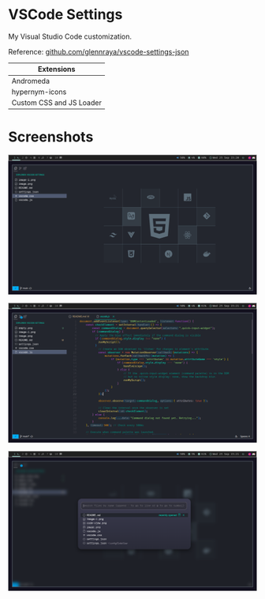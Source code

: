 # VSCode Settings

My Visual Studio Code customization.

Reference: [github.com/glennraya/vscode-settings-json](https://github.com/glennraya/vscode-settings-json)

| Extensions               |
| ------------------------ |
| Andromeda                |
| hypernym-icons           |
| Custom CSS and JS Loader |

# Screenshots

![alt text](empty.png)

![alt text](code-view.png)

![alt text](pop-up.png)
